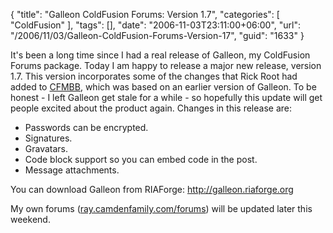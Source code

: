 {
	"title": "Galleon ColdFusion Forums: Version 1.7",
	"categories": [
		"ColdFusion"
	],
	"tags": [],
	"date": "2006-11-03T23:11:00+06:00",
	"url": "/2006/11/03/Galleon-ColdFusion-Forums-Version-17",
	"guid": "1633"
}

It's been a long time since I had a real release of Galleon, my ColdFusion Forums package. Today I am happy to release a major new release, version 1.7. This version incorporates some of the changes that Rick Root had added to <a href="http://www.cfmbb.org/forums.cfm">CFMBB</a>, which was based on an earlier version of Galleon. To be honest - I left Galleon get stale for a while - so hopefully this update will get people excited about the product again. Changes in this release are:

<ul>
<li>Passwords can be encrypted.
<li>Signatures.
<li>Gravatars.
<li>Code block support so you can embed code in the post.
<li>Message attachments.
</ul>

You can download Galleon from RIAForge: <a href="http://galleon.riaforge.org">http://galleon.riaforge.org</a>

My own forums (<a href="http://ray.camdenfamily.com/forums">ray.camdenfamily.com/forums</a>) will be updated later this weekend.